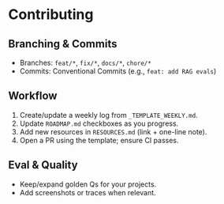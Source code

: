 # Contributing

## Branching & Commits
- Branches: `feat/*`, `fix/*`, `docs/*`, `chore/*`
- Commits: Conventional Commits (e.g., `feat: add RAG evals`)

## Workflow
1. Create/update a weekly log from `_TEMPLATE_WEEKLY.md`.
2. Update `ROADMAP.md` checkboxes as you progress.
3. Add new resources in `RESOURCES.md` (link + one-line note).
4. Open a PR using the template; ensure CI passes.

## Eval & Quality
- Keep/expand golden Qs for your projects.
- Add screenshots or traces when relevant.
